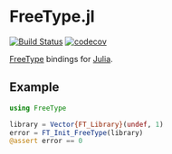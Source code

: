 # FreeType.jl

[![Build Status](https://travis-ci.org/JuliaGraphics/FreeType.jl.svg?branch=master)](https://travis-ci.org/JuliaGraphics/FreeType.jl)
[![codecov](https://codecov.io/gh/JuliaGraphics/FreeType.jl/branch/master/graph/badge.svg)](https://codecov.io/gh/JuliaGraphics/FreeType.jl)

[FreeType](http://www.freetype.org/) bindings for [Julia](http://julialang.org/).

## Example

```julia
using FreeType

library = Vector{FT_Library}(undef, 1)
error = FT_Init_FreeType(library)
@assert error == 0
```
